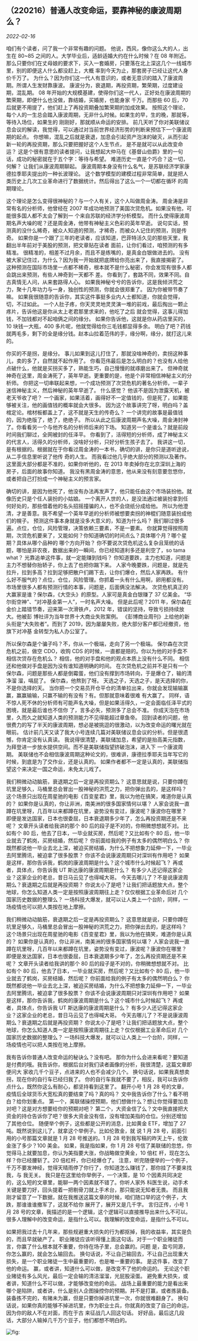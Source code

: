 ## （220216）普通人改变命运，要靠神秘的康波周期么？

*2022-02-16*

咱们有个读者，问了我一个非常有趣的问题。
他说，西风，像你这么大的人，出生在 80~85 之间的人。大学毕业后，适龄适婚大约在什么时候？在 08 年附近。
那么只要你们在丈母娘的要求下，买入一套婚房，只要落在北上深这几个一线城市里，别的即便这人什么都没赶上，大概 率到今天为止，那套房子已经让这代人身价千万了。
为什么？因为你们这一代人有意识的，或者无意识的踏入了康波周期。所谓人生发财靠康波。
康波分为，衰退期，再投资期，繁荣期，过度建设期，混乱期。
08 年开始的大规模基建，使得你们这一代人，正好处在康波周期的繁荣期，即便什么也没做，靠结婚，买婚房，也能身家 千万。而那些 60 后，70 后就更不用提了，他们赶上了再投资期叠加繁荣期的加成效果。
按照这个理论，每个人的一生总会踏入康波周期，无非什么时候。如果生的早，生的晚，那就等，等待入场位，如果生的 刚刚好，那就顺从命运的安排。
前几天听了你对美联储议息会议的解读，我觉得，可以通过对当前世界经济形势的判断来预估下一个康波周期的起点。
你想嘛，混乱之后就是衰退，加息会引起资产泡沫的破灭，从而引起新一轮的再投资期，那么只要把握好这个人生节点， 是不是就可以从此改变命运？ 这是个很有意思的读者提问，让我想起大仲马在《基督山伯爵》里的一句话，成功的秘密就在于五个字：等待与希望。
难道历史一直是个巧合？这一切，何解？ 让我们从康波周期聊起。
康波周期本身没有什么名气，是苏联经济学家康德拉季耶夫提出的一种长波理论。
这个数学模型的建模过程非常简单，就是把人类历史上几次工业革命进行了数据统计。然后得出了这么一个一切都在循环 的周期理论。

这个理论是怎么变得很神秘的？与一个人有关，这个人叫做周金涛。
周金涛是非常有名的分析师，他曾经在 2007 年成功地预测了美国次贷危机。如果没有他，可能很多国人都不太会了解到一 个来自苏联的经济学分析模型。
而什么使得康波周期名声大噪的呢？还是周金涛，他带有神秘主义色彩的英年早逝。
说句实话，预测真的没什么稀奇，被众人知道的预测，才稀奇，而被众人记住的预测，则是传奇。
如果你是一个跟了三年的老读者，应该知道，巴菲特活久见的那些天里，我翻出半年前对于美股的预测，把文章贴在读者 面前，让你们看过，咱预测的有多精准。
很精准的，相差不过月余，而且不是练嘴的，是真金白银做进去的。
没有被大家记住过，为什么？因为我一开始就把底牌给你亮出来了，我直接揭密了。
这种预测在国际市场里一点都不稀奇，根本就不是什么秘密，你会发现有很多人都会跳出来预测，有些人神奇到一天都不 差。
你看到了，套路不同，效果不同。自古真情无人问，从来套路得人心。
如果我神秘兮兮的告诉你，这是我倾洪荒之力，聚十几年功力与一身，独创性的预测，你就会很郑重了。
因为你被带节奏了嘛。
如果我很随意的告诉你，其实这件事挺多业内人士都知道，你就会觉得，切，不过如此。
一个人肚子疼，你天灵灵地灵灵演一堆的前戏，最后掏出一颗止疼片，告诉他这是你从太上老君那里求来的，他吃了之后 就会觉得，这事儿得加钱，不加钱都对不起咱俩之间的缘分。
如果你告诉他，这就是你从药店里买的，10 块钱一大瓶，400 多片呢，他就觉得给你三毛钱都显得多余。
明白了吧？药钱就两毛多，剩下的全是缘分钱。赵本山拉着范伟的手，缘分啊，缘分，就打这儿来的。

你买的不是拐，是缘分。
事儿如果到这儿打住了，那就没啥神奇的，卖拐这种事儿，卖的多了，自然就不起作用了。
你看范伟最后是怎么明白的？也没有人给他点破什么，他就是买拐买多了，熟能生巧，自己慢慢的就琢磨出来了。
但神奇就神奇在这里，周金涛死了，英年早逝。更重要的是，他是个非常相信神秘主义的分析师。
你把这一切串联起来想，一个成功预测了次贷危机的著名分析师，一辈子迷信神秘主义，然后神秘的英年早逝了。
什么感觉？ 他该不是因为泄露天机，被老天爷收了吧？ 一个画家，如果活着，画得好不一定值钱的，但是死了，如果能够被关注，他的画值钱的概率就会大很多。
因为这个故事讲完了呀，明白吗？盖棺定论。棺材板都盖上了，这不就是天生的传奇么？ 一个讲完的故事是最值钱的，因为绝版了，绝了，绝绝子。
所以从此之后康波周期声名大噪，周金涛封神了。你看看另一个与他齐名的分析师后来的下场。
知道另一个是谁么？就是前段时间我们聊过，全网被封的任泽平。
你看到了，活得短的分析师，成了神秘主义的代言人，活得久的分析师，没啥好分析，只好分析生孩子去了。
我讲这一切，是有根据的。根据就在于你看过周金涛的一本书，确切的讲，是你只是道听途说，从二手信息里听说了他传 奇的人生。
而我看过他几乎绝大部分的预测以及著作。这里面大部分都是不准的，如果你听他的，在 2013 年卖掉你在北京深圳上海的 房子，后面的故事你知道。
我没有黑周金涛的意思，他从来没有刻意要忽悠你，或者把自己打扮成一个神秘主义的预言家。

确切的讲，是因为他死了，他没有办法再发声了，他只能任由这个市场装扮他。就像历史只是个任人装扮的小姑娘。
一个离开人世的人，是没法通过被装扮拿到任何好处的，那些借着他的名头招摇撞骗的人，也不会烧纸分成给他。
所以为他澄清，才是善意。我不希望一个英年早逝的分析师被想要卖拐的神棍们随意装扮成他们的幌子。
预测这件事本身就是没多大意义的，知道为什么吗？ 我们聊过很多遍。点位，仓位，风险管理，决策依赖三要素，不是一要素。
你就算觉得按照周期，次贷危机要来了，又能如何？你知道确切的时间点么？具体哪个月？哪个星期？具体从哪个品种的 哪个方向开始？ 你不要说次贷危机这么复杂且笼统的话题，哪怕是非农夜，数据出来的一瞬间，你已经知道利多还是利空了，so tama what？ 光靠追单这件事，就一定能赚到钱吗？ 你知道要跌，主力也知道，问题是主力不想替你抬轿子，你上去了也把你踹下来。
人家今晚要跌，问题是，就是先拉升，拉到多高？拉到足够把散户们踢下去，让你们爆仓，然后人家再跌。
有什么好不服气的？点位，仓位，风险管理。你抓着一头有什么用啊，卵用都没有。
市场里很多人都有预测行情的本事，问题是，后面俩没法解决。
次贷危机真正的大赢家是谁？保尔森，《大空头》的原型。人家可是真金白银赚了 37 亿美金。
“华尔街空神”、“对冲基金第一人”，一时名声大噪。
但是此后呢？2011 年，保尔森在金价上踏错节奏，迎来第一次滑铁卢，2012 年，错误的坚持，导致亏损持续放大。他被彭 博社评为当年世界十大商业失败案例。
《彭博商业周刊》上给他的新头衔是“大失败者”。而到了 2019，因为屡屡失败，绝大部分客户都已经撤资，他旗下对冲基 金转型为私人办公室了。

所以保尔森是个骗子吗？不，你从一个极端，走向了另一个极端。
保尔森在次贷危机之前，做空 CDO，收购 CDS 的时候，一直都是赔的。你以为他的对手盘不相信次贷存在危机么？ 相信，他的对手盘和他的观点本质上没有什么不同。
相信还和他做对手盘是因为没有谁知道明确的时间。
在次贷危机之前并不是只有一个保尔森，问题是那些人都是倒霉蛋，他们没有撑到市场转向，于是爆仓了，输的清净溜 溜，嗝屁了。
保尔森，他熬到了呀。
天选之子，天选之子，是天选择的你，不是你选择的天。
当你把一个交易员开仓平仓的清单拉出来，你就会发现输输赢赢，赢赢输输，只赢不输的有没有？有。但那就意味着很难 有大赢了。
同样，语不惊人死不休的分析师有可能声名大噪，但是如果活得久，一定会面临任泽平式的困境，就是最后谁也不信你 了，言多必失，预测多了总会不准。
你成天泡在市场里，久而久之就知道人类的预测能力不见得能超过章鱼帝。
回到读者的问题，他很费力的写了半天的康波周期，想必是被挑逗的很激动，以为改变命运的曙光就在眼前。
估计前几天又读了我大小号连续几篇对美联储议息会议的分析。但是很遗憾，你肯定没有认真读。
我说得很清楚，美联储加息，希望的是抬高美元指数，为拜登进一步放水提供空间。而不是美联储指望挤破泡沫，进入下 一个康波周期。
美联储也不会相信康波周期这种论文的，很难讲，康德拉季耶夫当年写它的时候，到底是为了交作业，还是认真的。
如果作者都不一定是认真的，美联储指望这个来决定一国之命运，未免太儿戏了。

我们稍微动动脑筋，衰退期之后一定是再投资期么？ 这意思就是说，只要你蹲在坑里足够久，马桶里总会冒出一股神秘的洪荒之力，把你弹出去的，是这样吗？ 这个场景只出现在周星驰的电影《百变星君》里，我以为他在搞笑，难道你是认真的？ 如果你是认真的，你让非洲，南美洲的很多国家情何以堪？ 人家会说我一直蹲在坑里呀，几百年以来都蹲在坑里，姿势没有变过，康波呢？康波你在哪里？ 即便是发达国家，日本也很委屈，日本衰退期多少年了，怎么再投资期还是不来呢？ 文章开头读者给我讲的那个 80 后的段子是不对的，你稍微想想就不对。
比如有个 80 后，他去了日本，一毕业就买房，然后呢？又比如有个 80 后，他一毕业就去了鹤岗，买房结婚，然后呢？ 你前面给我的例子有太多的偶然明白么？ 你既然都说他一毕业去北上深，被迫买房结婚，为什么不把想象力延伸一下，一毕业去阿里腾讯，被迫拿了很多股票？ 你该不会说康波周期只对深圳有作用吧？ 如果是这样，那你告诉我，鹤岗的康波周期是什么？这个城市什么时候起飞？ 再或者，具体点，你告诉我 UT 斯达康的康波周期是什么？ 有多少人还记得这家企业？这家企业的老总，昔日马云见了也得喊大哥。
今天去哪儿了？不是说康波周期么？衰退期之后就是再投资期？ 你说太小了是吧？让我们把话题放大点，整个地球，你怎么知道人类一定是按照康波周期往上走？仅仅根据工业革命后对 几个国家历史数据的整理么？ 一场科技大爆发，就可以让人类上一个台阶，同样，一场疫情也可以把人类按在地上摩擦。

我们稍微动动脑筋，衰退期之后一定是再投资期么？ 这意思就是说，只要你蹲在坑里足够久，马桶里总会冒出一股神秘的洪荒之力，把你弹出去的，是这样吗？ 这个场景只出现在周星驰的电影《百变星君》里，我以为他在搞笑，难道你是认真的？ 如果你是认真的，你让非洲，南美洲的很多国家情何以堪？ 人家会说我一直蹲在坑里呀，几百年以来都蹲在坑里，姿势没有变过，康波呢？康波你在哪里？ 即便是发达国家，日本也很委屈，日本衰退期多少年了，怎么再投资期还是不来呢？ 文章开头读者给我讲的那个 80 后的段子是不对的，你稍微想想就不对。
比如有个 80 后，他去了日本，一毕业就买房，然后呢？又比如有个 80 后，他一毕业就去了鹤岗，买房结婚，然后呢？ 你前面给我的例子有太多的偶然明白么？ 你既然都说他一毕业去北上深，被迫买房结婚，为什么不把想象力延伸一下，一毕业去阿里腾讯，被迫拿了很多股票？ 你该不会说康波周期只对深圳有作用吧？ 如果是这样，那你告诉我，鹤岗的康波周期是什么？这个城市什么时候起飞？ 再或者，具体点，你告诉我 UT 斯达康的康波周期是什么？ 有多少人还记得这家企业？这家企业的老总，昔日马云见了也得喊大哥。
今天去哪儿了？不是说康波周期么？衰退期之后就是再投资期？ 你说太小了是吧？让我们把话题放大点，整个地球，你怎么知道人类一定是按照康波周期往上走？仅仅根据工业革命后对 几个国家历史数据的整理么？ 一场科技大爆发，就可以让人类上一个台阶，同样，一场疫情也可以把人类按在地上摩擦。

我有告诉你普通人改变命运的秘诀么？没有吧。
那你为什么会进来看呢？要知道是付费的哦。我告诉你，根据后台对我们读者画像的分析，我很清楚，这篇文章即便问大 家收几千个豆子，点进来的人也不会减少几个。
换句话说，如果我真想卖拐，现在你的自行车已经归我了。
你的自行车我就不要了，相反，我可以告诉你点什么，既然你这么有耐心，都坚持看到这里了。
翻开小号 1 月 28 号的文章，疫情后全球货币大宽松真的要结束了吗？真的吗？ 文中我告诉你了什么？看不明白？给你划重点。
第一个，美联储操控预期，他们想做什么？想让你觉得要加息对吧？这是对方想要给你的预期对吧？ 第二个，大资金信了么？文中我直接把大资金的持仓告诉你了吧？很多大资金没有信，没有增加美指的仓位。分别还增加 了其他仓位。
随便举个例子，这些都是公开的消息，比如黄金 ETF，增加了 27 吨。既然说到这儿了，就拿这个举例子。比如伦敦金，就 说 1 月 28 号，前面引用的小号那篇文章就是 1 月 28 号推送的。1 月 28 号到我写稿的昨天上午，伦敦金涨了多少？100 美金。
如果，我是指如果，你 1 月 28 号信了美联储的忽悠，你觉得马上就要加息，你认为美指要大涨，你战略做空黄金，10 倍杠 杆，现在怎么样？你已经腰斩了。20 倍杠杆，你已经爆仓了。
注意，听完随便举的一个例子，千万不要发神经，觉得天晴雨停了你行了，你知道怎么赚钱了，那你挂了不要来找我，与 我无关。
我只是在这里给你举例子，一个决策，是 10 个因素共同决定的，这么短的文章里，能聊一两个因素就不错了。你听人家外 科医生说，动手术关键是要刀好，回头提着一把剔骨刀就上手术台，那只能说无知者无畏。
而且我刚才留意了一下数据，就在我推送这篇文章的时候，咱们随口举的这个例子，大跌，那谁谁谁撤军了，这就不给你 展开了，展开又是几千字。
言归正传，小号 1 月 28 号的文章，我描述的是一个逻辑，这个逻辑可以直接推导出来什么不可以。
很多人理解中的改变命运，是指什么可以。我理解的改变命运，是指什么不可以。

如果把我过去十几年来，那些规避重大损失的行为都抠掉，我的收益率，其实是负的，而且早就破产了。
职业赌徒应该听得懂上面这句话。对于一个职业赌徒而言，你赢了什么根本就不重要，你待在场子里，总会赢的。问题 是，盈亏同源，你怎么赢的，就会怎么输回去。
换句话说，不让自己输回去，不让自己出现重大损失，是一个职业赌徒一生中最重要的，也是唯一重要的事。
是这件事，改变了他的命运。
赢，或者讲，知道什么可以做，是改变不了他的命运的。
无论这个职业赌徒有多么风光，最后一定会输的清洁溜溜，光屁股滚蛋。
避免重大损失，或者讲，知道什么不可以做，才能够改变他的命运。
战场上最重要的能力是看出来哪个是陷阱，或者讲，什么是别人企图操控你的预期。并不是打赢，或者拣装备。
装备拣不完的，有赌未为赢，但是只要你掉进坑里一次，你就很难翻身了。
换句话说，如果你真的能够不掉进坑里，作为职业士兵，你就真的改变了自己的命运，因为你的敌人不在对面，而在于古 来征战几人回这句话。
好好品，最后这几段话，大部分人输掉几千万个豆子，他们都想不明白的。

![](img/file0.png "fig:")